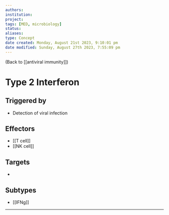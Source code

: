 ```yaml
---
authors: 
institution: 
project: 
tags: [MED, microbiology]
status: 
aliases: 
type: Concept
date created: Monday, August 21st 2023, 9:10:01 pm
date modified: Sunday, August 27th 2023, 7:55:09 pm
---
```


(Back to [[antiviral immunity]])

# Type 2 Interferon

## Triggered by
- Detection of viral infection
## Effectors
- [[T cell]]
- [[NK cell]]
## Targets
- 
## Subtypes
- [[IFNg]]

---
